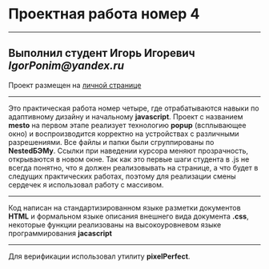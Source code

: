 # Проектная работа номер 4
___________________________
## Выполнил студент Игорь Игоревич _IgorPonim@yandex.ru_
Проект размещен на [личной странице](https://igorponim.github.io/mesto/)
_________________________

Это практическая работа номер четыре, где отрабатываются навыки по адаптивному дизайну и начальному **javascript**. Проект с названием **mesto** на первом этапе реализует технологию **popup** (всплывающее окно) и воспроизводится корректно на устройствах с различными разрешениями. 
Все файлы и папки были сгруппированы по **NestedБЭМу**. Ссылки при наведении курсора меняют прозрачность, открываются в новом окне. 
Так как это первые шаги студента в .js не всегда понятно, что я должен реализовывать на странице, а что будет в следущих практических работах, поэтому для реализации смены сердечек я использовал работу с массивом.

___________________________
Код написан на cтандартизированном языке разметки документов **HTML**  и формальном языке описания внешнего вида документа **.css**, некоторые функции реализованы на высокоуровневом языке программирования **jacascript**
___________________________

Для верификации использовал утилиту **pixelPerfect**.
